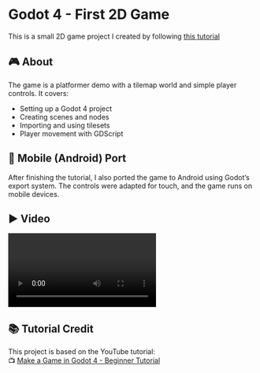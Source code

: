 # Godot 4 - First 2D Game

This is a small 2D game project I created by following [this tutorial](https://www.youtube.com/watch?v=LOhfqjmasi0)

## 🎮 About

The game is a platformer demo with a tilemap world and simple player controls. It covers:

- Setting up a Godot 4 project
- Creating scenes and nodes
- Importing and using tilesets
- Player movement with GDScript


## 📱 Mobile (Android) Port

After finishing the tutorial, I also ported the game to Android using Godot’s export system. The controls were adapted for touch, and the game runs on mobile devices.

## ▶️ Video
![Gameplay](assets/gameplay.mp4)


## 📚 Tutorial Credit

This project is based on the YouTube tutorial:  
📺 [Make a Game in Godot 4 - Beginner Tutorial](https://www.youtube.com/watch?v=LOhfqjmasi0)

